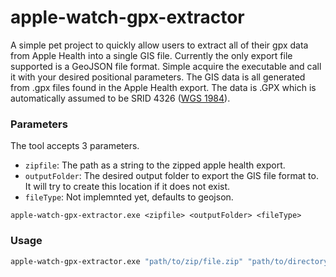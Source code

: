 # apple-watch-gpx-extractor

A simple pet project to quickly allow users to extract all of their gpx data from Apple Health into a single GIS file. Currently the only export file supported is a GeoJSON file format. Simple acquire the executable and call it with your desired positional parameters. The GIS data is all generated from .gpx files found in the Apple Health export. The data is .GPX which is automatically assumed to be SRID 4326 ([WGS 1984](https://epsg.io/4326)).

### Parameters
The tool accepts 3 parameters. 

- `zipfile`: The path as a string to the zipped apple health export.
- `outputFolder`: The desired output folder to export the GIS file format to. It will try to create this location if it does not exist.
- `fileType`: Not implemnted yet, defaults to geojson.

`apple-watch-gpx-extractor.exe <zipfile> <outputFolder> <fileType>`


### Usage
```bash
apple-watch-gpx-extractor.exe "path/to/zip/file.zip" "path/to/directory"
```